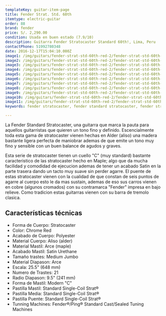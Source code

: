 ```yaml
---
templateKey: guitar-item-page
title: Fender Strat. Std. 60th
itemtype: electric-guitar
order: 88
brand: fender
price: S/. 2,290.00
condition: Usada en buen estado (7.9/10)
description: Guitarra Fender Stratocaster Standard 60th!, Lima, Peru
contactPhone: 51992780348
date: 2016-12-17T15:04:10.000Z
image1: /img/guitars/fender-strat-std-60th-red-2/fender-strat-std-60th-2-01.jpg
image2: /img/guitars/fender-strat-std-60th-red-2/fender-strat-std-60th-2-02.jpg
image3: /img/guitars/fender-strat-std-60th-red-2/fender-strat-std-60th-2-03.jpg
image4: /img/guitars/fender-strat-std-60th-red-2/fender-strat-std-60th-2-04.jpg
image5: /img/guitars/fender-strat-std-60th-red-2/fender-strat-std-60th-2-05.jpg
image6: /img/guitars/fender-strat-std-60th-red-2/fender-strat-std-60th-2-06.jpg
image7: /img/guitars/fender-strat-std-60th-red-2/fender-strat-std-60th-2-07.jpg
image8: /img/guitars/fender-strat-std-60th-red-2/fender-strat-std-60th-2-08.jpg
image9: /img/guitars/fender-strat-std-60th-red-2/fender-strat-std-60th-2-09.jpg
image10: /img/guitars/fender-strat-std-60th-red-2/fender-strat-std-60th-2-10.jpg
image11: /img/guitars/fender-strat-std-60th-red-2/fender-strat-std-60th-2-11.jpg
keywords: fender stratocaster, fender standard stratocaster, fender stratocaster 60th, fender stratocaster 60th

---
```

La Fender Standard Stratocaster, una guitarra que marca la pauta para aquellos guitarristas que quieren un tono fino y definido. Escencialmente toda esta gama de stratocaster vienen hechas en Alder (aliso) una madera bastante ligera perfecta de maniobrar ademas de que emite un tono muy fino y sensible con un buen balance de agudos y graves.

Esta serie de stratocaster tienen un cuello "C" (muy standard) bastante caracteristico de las stratocaster hecho en Maple; algo que da mucha facilidad y comodidad de ejecucion ademas de tener un acabado Satin en la parte trasera dando un tacto muy suave sin perder agarre. El puente de estas stratocaster vienen con la cualidad de que constan de seis puntos de agarre al cuerpo esto le da mas sustain, ademas de eso sus carros vienen en cobre (algunos cromados) con su contramarca "Fender" impresa en bajo relieve. Como tradicion estas guitarras vienen con su barra de tremolo clasica.

## Características técnicas

* Forma de Cuerpo: Stratocaster
* Color: Chrome Red
* Acabado de Cuerpo: Polyester
* Material Cuerpo: Aliso (alder)
* Material Mastil: Arce (maple)
* Acabado Mastil: Satin Urethane
* Tamaño trastes: Medium Jumbo
* Material Diapason: Arce
* Escala: 25.5" (648 mm)
* Numero de Trastes: 21
* Radio Diapason: 9.5" (241 mm)
* Forma de Mastil: Modern "C"
* Pastilla Mastil: Standard Single-Coil Strat®
* Pastilla Media: Standard Single-Coil Strat®
* Pastilla Puente: Standard Single-Coil Strat®
* Tunning Machines: Fender®/Ping® Standard Cast/Sealed Tuning Machines